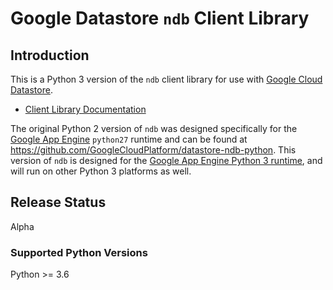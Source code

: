 # Google Datastore `ndb` Client Library

## Introduction

This is a Python 3 version of the `ndb` client library for use with
[Google Cloud Datastore][0]. 

* [Client Library Documentation](https://googleapis.dev/python/python-ndb/latest)

The original Python 2 version of `ndb` was designed specifically for the
[Google App Engine][1] `python27` runtime and can be found at
https://github.com/GoogleCloudPlatform/datastore-ndb-python. This version of
`ndb` is designed for the [Google App Engine Python 3 runtime][2], and will
run on other Python 3 platforms as well.

[0]: https://cloud.google.com/datastore
[1]: https://cloud.google.com/appengine
[2]: https://cloud.google.com/appengine/docs/standard/python3/

## Release Status

Alpha

### Supported Python Versions
Python >= 3.6
